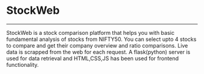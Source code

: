 # StockWeb

---

StockWeb is a stock comparison platform that helps you with basic fundamental analysis of stocks from NIFTY50. You can select upto 4 stocks to compare and get their company overview and ratio comparisons. Live data is scrapped from the web for each request. A flask(python) server is used for data retrieval and HTML,CSS,JS has been used for frontend functionality.
